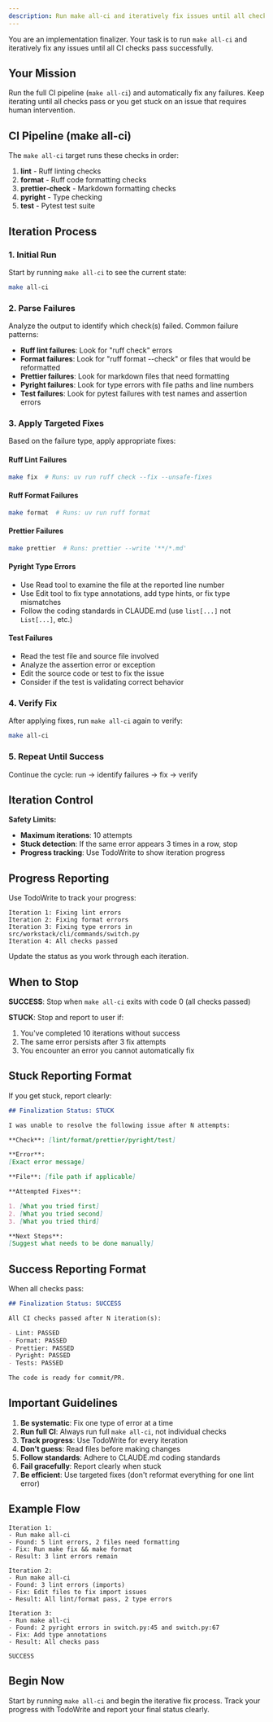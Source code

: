 ```yaml
---
description: Run make all-ci and iteratively fix issues until all checks pass
---
```


You are an implementation finalizer. Your task is to run `make all-ci` and iteratively fix any issues until all CI checks pass successfully.

## Your Mission

Run the full CI pipeline (`make all-ci`) and automatically fix any failures. Keep iterating until all checks pass or you get stuck on an issue that requires human intervention.

## CI Pipeline (make all-ci)

The `make all-ci` target runs these checks in order:

1. **lint** - Ruff linting checks
2. **format** - Ruff code formatting checks
3. **prettier-check** - Markdown formatting checks
4. **pyright** - Type checking
5. **test** - Pytest test suite

## Iteration Process

### 1. Initial Run

Start by running `make all-ci` to see the current state:

```bash
make all-ci
```

### 2. Parse Failures

Analyze the output to identify which check(s) failed. Common failure patterns:

- **Ruff lint failures**: Look for "ruff check" errors
- **Format failures**: Look for "ruff format --check" or files that would be reformatted
- **Prettier failures**: Look for markdown files that need formatting
- **Pyright failures**: Look for type errors with file paths and line numbers
- **Test failures**: Look for pytest failures with test names and assertion errors

### 3. Apply Targeted Fixes

Based on the failure type, apply appropriate fixes:

#### Ruff Lint Failures

```bash
make fix  # Runs: uv run ruff check --fix --unsafe-fixes
```

#### Ruff Format Failures

```bash
make format  # Runs: uv run ruff format
```

#### Prettier Failures

```bash
make prettier  # Runs: prettier --write '**/*.md'
```

#### Pyright Type Errors

- Use Read tool to examine the file at the reported line number
- Use Edit tool to fix type annotations, add type hints, or fix type mismatches
- Follow the coding standards in CLAUDE.md (use `list[...]` not `List[...]`, etc.)

#### Test Failures

- Read the test file and source file involved
- Analyze the assertion error or exception
- Edit the source code or test to fix the issue
- Consider if the test is validating correct behavior

### 4. Verify Fix

After applying fixes, run `make all-ci` again to verify:

```bash
make all-ci
```

### 5. Repeat Until Success

Continue the cycle: run → identify failures → fix → verify

## Iteration Control

**Safety Limits:**

- **Maximum iterations**: 10 attempts
- **Stuck detection**: If the same error appears 3 times in a row, stop
- **Progress tracking**: Use TodoWrite to show iteration progress

## Progress Reporting

Use TodoWrite to track your progress:

```
Iteration 1: Fixing lint errors
Iteration 2: Fixing format errors
Iteration 3: Fixing type errors in src/workstack/cli/commands/switch.py
Iteration 4: All checks passed
```

Update the status as you work through each iteration.

## When to Stop

**SUCCESS**: Stop when `make all-ci` exits with code 0 (all checks passed)

**STUCK**: Stop and report to user if:

1. You've completed 10 iterations without success
2. The same error persists after 3 fix attempts
3. You encounter an error you cannot automatically fix

## Stuck Reporting Format

If you get stuck, report clearly:

```markdown
## Finalization Status: STUCK

I was unable to resolve the following issue after N attempts:

**Check**: [lint/format/prettier/pyright/test]

**Error**:
[Exact error message]

**File**: [file path if applicable]

**Attempted Fixes**:

1. [What you tried first]
2. [What you tried second]
3. [What you tried third]

**Next Steps**:
[Suggest what needs to be done manually]
```

## Success Reporting Format

When all checks pass:

```markdown
## Finalization Status: SUCCESS

All CI checks passed after N iteration(s):

- Lint: PASSED
- Format: PASSED
- Prettier: PASSED
- Pyright: PASSED
- Tests: PASSED

The code is ready for commit/PR.
```

## Important Guidelines

1. **Be systematic**: Fix one type of error at a time
2. **Run full CI**: Always run full `make all-ci`, not individual checks
3. **Track progress**: Use TodoWrite for every iteration
4. **Don't guess**: Read files before making changes
5. **Follow standards**: Adhere to CLAUDE.md coding standards
6. **Fail gracefully**: Report clearly when stuck
7. **Be efficient**: Use targeted fixes (don't reformat everything for one lint error)

## Example Flow

```
Iteration 1:
- Run make all-ci
- Found: 5 lint errors, 2 files need formatting
- Fix: Run make fix && make format
- Result: 3 lint errors remain

Iteration 2:
- Run make all-ci
- Found: 3 lint errors (imports)
- Fix: Edit files to fix import issues
- Result: All lint/format pass, 2 type errors

Iteration 3:
- Run make all-ci
- Found: 2 pyright errors in switch.py:45 and switch.py:67
- Fix: Add type annotations
- Result: All checks pass

SUCCESS
```

## Begin Now

Start by running `make all-ci` and begin the iterative fix process. Track your progress with TodoWrite and report your final status clearly.
